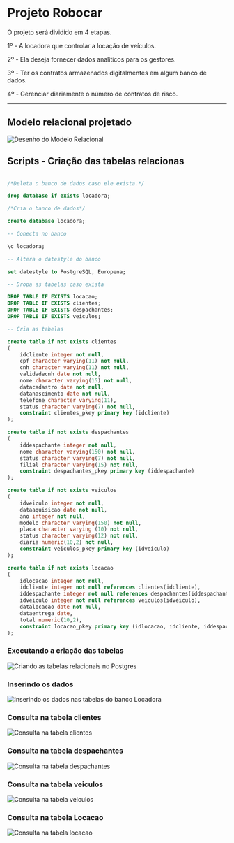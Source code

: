 # Projeto Robocar

O projeto será dividido em 4 etapas.

1º - A locadora que controlar a locação de veículos.


2º - Ela deseja fornecer dados analíticos para os gestores.


3º - Ter os contratos armazenados digitalmentes em algum banco de dados.


4º - Gerenciar diariamente o número de contratos de risco.

________________________________________________________________________________________

## Modelo relacional projetado

![Desenho do Modelo Relacional](images/postgres_database/relacional.png)

## Scripts - Criação das tabelas relacionas

```sql

/*Deleta o banco de dados caso ele exista.*/

drop database if exists locadora;

/*Cria o banco de dados*/

create database locadora;

-- Conecta no banco 

\c locadora;

-- Altera o datestyle do banco

set datestyle to PostgreSQL, Europena;

-- Dropa as tabelas caso exista

DROP TABLE IF EXISTS locacao;
DROP TABLE IF EXISTS clientes;
DROP TABLE IF EXISTS despachantes;
DROP TABLE IF EXISTS veiculos;

-- Cria as tabelas

create table if not exists clientes 
(
	idcliente integer not null,
	cpf character varying(11) not null,
	cnh character varying(11) not null,
	validadecnh date not null,
	nome character varying(15) not null,
	datacadastro date not null,
	datanascimento date not null,
	telefone character varying(11),
	status character varying(7) not null,
	constraint clientes_pkey primary key (idcliente)
);

create table if not exists despachantes 
(
	iddespachante integer not null,
	nome character varying(150) not null,
	status character varying(7) not null,
	filial character varying(15) not null,
	constraint despachantes_pkey primary key (iddespachante)
);

create table if not exists veiculos
(
	idveiculo integer not null,
	dataaquisicao date not null,
	ano integer not null,
	modelo character varying(150) not null,
	placa character varying (10) not null,
	status character varying(12) not null,
	diaria numeric(10,2) not null,
	constraint veiculos_pkey primary key (idveiculo)
);

create table if not exists locacao
(
	idlocacao integer not null,
	idcliente integer not null references clientes(idcliente),
	iddespachante integer not null references despachantes(iddespachante),
	idveiculo integer not null references veiculos(idveiculo),
	datalocacao date not null,
	dataentrega date,
	total numeric(10,2),
	constraint locacao_pkey primary key (idlocacao, idcliente, iddespachante)
);

```

### Executando a criação das tabelas

![Criando as tabelas relacionais no Postgres](images/postgres_database/create_table.png)

### Inserindo os dados 

![Inserindo os dados nas tabelas do banco Locadora](images/postgres_database/insert_table.png)

### Consulta na tabela clientes

![Consulta na tabela clientes](images/postgres_database/selects/clientes.png)

### Consulta na tabela despachantes

![Consulta na tabela despachantes](images/postgres_database/selects/despachantes.png)

### Consulta na tabela veiculos

![Consulta na tabela veiculos](images/postgres_database/selects/veiculos.png)

### Consulta na tabela Locacao

![Consulta na tabela locacao](images/postgres_database/selects/locacao.png)
